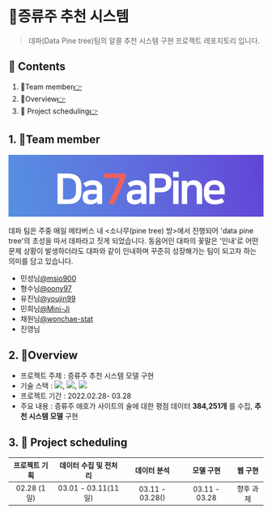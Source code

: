 # 🥂증류주 추천 시스템
> 데파(Data Pine tree)팀의 알콜 추천 시스템 구현 프로젝트 레포지토리 입니다.
## 📑 Contents
1. 🤝Team member[👉](#1)
2. 📝Overview[👉](#2)
3. 📅 Project scheduling[👉](#3)

## 1. 🤝Team member<a id="1"></a>
<p align="center"><img src="./image/da7apine_logo.png"></p>
 데파 팀은 주중 매일 메타버스 내 <소나무(pine tree) 방>에서 진행되어 'data pine tree'의 초성을 따서 데파라고 짓게 되었습니다. 동음어인 대파의 꽃말은 '인내'로 어떤 문제 상황이 발생하더라도 대파와 같이 인내하며 꾸준히 성장해가는 팀이 되고자 하는 의미를 담고 있습니다.

* 민성님[@msio900](https://github.com/msio900)
* 형수님[@oony97](https://github.com/oony97)
* 유진님[@youjin99](https://github.com/youjin99)
* 민희님[@Mini-Ji](https://github.com/Mini-Ji)
* 채원님[@wonchae-stat](https://github.com/wonchae-stat)
* 진영님

## 2. 📝Overview<a id="2"></a>

* 프로젝트 주제 : 증류주 추천 시스템 모델 구현
* 기술 스택 :  <img src="https://img.shields.io/badge/Python-3766AB?style=flat&logo=Python&logoColor=white"/>, <img src="https://img.shields.io/badge/SQLite-003B57?style=flat&logo=SQLite&logoColor=white"/>, <img src="https://img.shields.io/badge/Keras-D00000?style=flat&logo=Keras&logoColor=white"/>
* 프로젝트 기간 : 2022.02.28- 03.28
* 주요 내용 : 증류주 애호가 사이트의 술에 대한 평점 데이터 **384,251개** 를 수집, **추천 시스템 모델** 구현


## 3. 📅 Project scheduling<a id="3"></a>

| 프로젝트 기획 | 데이터 수집 및 전처리 |   데이터 분석   |   모델 구현   |  웹 구현  |
| :-----------: | :-------------------: | :-------------: | :-----------: | :-------: |
|  02.28 (1일)  |  03.01 - 03.11(11일)  | 03.11 - 03.28() | 03.11 - 03.28 | 향후 과제 |

